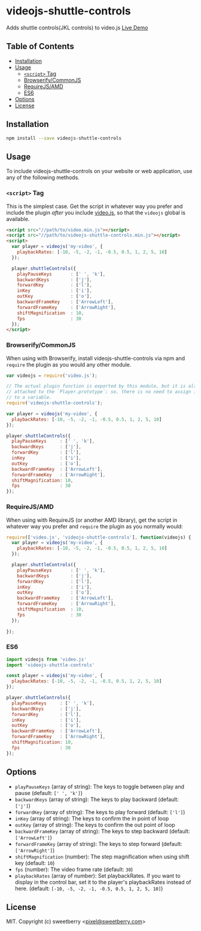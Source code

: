 # videojs-shuttle-controls

Adds shuttle controls(JKL controls) to video.js
[Live Demo](https://sweetberry.github.io/videojs-shuttle-controls/) 

## Table of Contents

<!-- START doctoc generated TOC please keep comment here to allow auto update -->
<!-- DON'T EDIT THIS SECTION, INSTEAD RE-RUN doctoc TO UPDATE -->


- [Installation](#installation)
- [Usage](#usage)
  - [`<script>` Tag](#script-tag)
  - [Browserify/CommonJS](#browserifycommonjs)
  - [RequireJS/AMD](#requirejsamd)
  - [ES6](#es6)
- [Options](#options)
- [License](#license)

<!-- END doctoc generated TOC please keep comment here to allow auto update -->
## Installation

```sh
npm install --save videojs-shuttle-controls
```

## Usage

To include videojs-shuttle-controls on your website or web application, use any of the following methods.

### `<script>` Tag

This is the simplest case. Get the script in whatever way you prefer and include the plugin _after_ you include [video.js][videojs], so that the `videojs` global is available.

```html
<script src="//path/to/video.min.js"></script>
<script src="//path/to/videojs-shuttle-controls.min.js"></script>
<script>
  var player = videojs('my-video', {
    playbackRates: [-10, -5, -2, -1, -0.5, 0.5, 1, 2, 5, 10]
  });

  player.shuttleControls({
    playPauseKeys       : [' ', 'k'],
    backwardKeys        : ['j'],
    forwardKey          : ['l'],
    inKey               : ['i'],
    outKey              : ['o'],
    backwardFrameKey    : ['ArrowLeft'],
    forwardFrameKey     : ['ArrowRight'],
    shiftMagnification  : 10,
    fps                 : 30
  });
</script>
```

### Browserify/CommonJS

When using with Browserify, install videojs-shuttle-controls via npm and `require` the plugin as you would any other module.

```js
var videojs = require('video.js');

// The actual plugin function is exported by this module, but it is also
// attached to the `Player.prototype`; so, there is no need to assign it
// to a variable.
require('videojs-shuttle-controls');

var player = videojs('my-video', {
  playbackRates: [-10, -5, -2, -1, -0.5, 0.5, 1, 2, 5, 10]
});

player.shuttleControls({
  playPauseKeys     : [' ', 'k'],
  backwardKeys      : ['j'],
  forwardKey        : ['l'],
  inKey             : ['i'],
  outKey            : ['o'],
  backwardFrameKey  : ['ArrowLeft'],
  forwardFrameKey   : ['ArrowRight'],
  shiftMagnification: 10,
  fps               : 30
});
```

### RequireJS/AMD

When using with RequireJS (or another AMD library), get the script in whatever way you prefer and `require` the plugin as you normally would:

```js
require(['video.js', 'videojs-shuttle-controls'], function(videojs) {
  var player = videojs('my-video', {
    playbackRates: [-10, -5, -2, -1, -0.5, 0.5, 1, 2, 5, 10]
  });

  player.shuttleControls({
    playPauseKeys       : [' ', 'k'],
    backwardKeys        : ['j'],
    forwardKey          : ['l'],
    inKey               : ['i'],
    outKey              : ['o'],
    backwardFrameKey    : ['ArrowLeft'],
    forwardFrameKey     : ['ArrowRight'],
    shiftMagnification  : 10,
    fps                 : 30
  });
  
});
```

### ES6
```js
import videojs from 'video.js'
import 'videojs-shuttle-controls'

const player = videojs('my-video', {
  playbackRates: [-10, -5, -2, -1, -0.5, 0.5, 1, 2, 5, 10]
});

player.shuttleControls({
  playPauseKeys     : [' ', 'k'],
  backwardKeys      : ['j'],
  forwardKey        : ['l'],
  inKey             : ['i'],
  outKey            : ['o'],
  backwardFrameKey  : ['ArrowLeft'],
  forwardFrameKey   : ['ArrowRight'],
  shiftMagnification: 10,
  fps               : 30
});
```


## Options

- `playPauseKeys` (array of string): The keys to toggle between play and pause (default: `[' ', 'k']`)
- `backwardKeys` (array of string): The keys to play backward (default: `['j']`)
- `forwardKey` (array of string): The keys to play forward (default: `['l']`)
- `inKey` (array of string): The keys to confirm the in point of loop
- `outKey` (array of string): The keys to confirm the out point of loop
- `backwardFrameKey` (array of string): The keys to step backward (default: `['ArrowLeft']`)
- `forwardFrameKey` (array of string): The keys to step forward (default: `['ArrowRight']`)
- `shiftMagnification` (number): The step magnification when using shift key (default: `10`)
- `fps` (number): The video frame rate (default: `30`)
- `playbackRates` (array of number): Set playbackRates. If you want to display in the control bar, set it to the player's playbackRates instead of here. (default: `[-10, -5, -2, -1, -0.5, 0.5, 1, 2, 5, 10]`) 




## License

MIT. Copyright (c) sweetberry &lt;pixel@sweetberry.com&gt;


[videojs]: http://videojs.com/


